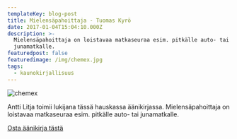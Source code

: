 ```yaml
---
templateKey: blog-post
title: Mielensäpahoittaja - Tuomas Kyrö
date: 2017-01-04T15:04:10.000Z
description: >-
  Mielensäpahoittaja on loistavaa matkaseuraa esim. pitkälle auto- tai
  junamatkalle.
featuredpost: false
featuredimage: /img/chemex.jpg
tags:
  - kaunokirjallisuus
---
```

![chemex](/img/chemex.jpg)

Antti Litja toimii lukijana tässä hauskassa äänikirjassa. Mielensäpahoittaja on loistavaa matkaseuraa esim. pitkälle auto- tai junamatkalle.



[Osta äänikirja tästä](http://www.adlibris.com/fi/tilaukset/?tt=18995_12_231444_&r=%2Ffi%2Fkirja%2Fmielensapahoittaja-4-cd-9789510366424)
